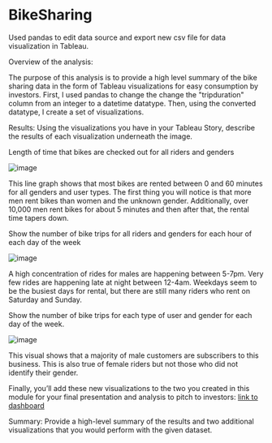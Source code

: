 # BikeSharing
Used pandas to edit data source and export new csv file for data visualization in Tableau. 


Overview of the analysis: 

The purpose of this analysis is to provide a high level summary of the bike sharing data in the form of Tableau visualizations for easy consumption by investors. First, I used pandas to change the change the "tripduration" column from an integer to a datetime datatype. Then, using the converted datatype, I create a set of visualizations. 

Results: Using the visualizations you have in your Tableau Story, describe the results of each visualization underneath the image.

Length of time that bikes are checked out for all riders and genders

![image](https://user-images.githubusercontent.com/96396696/162558083-cf14cfb9-eb29-4041-a883-8a7dfe2e7956.png)

This line graph shows that most bikes are rented between 0 and 60 minutes for all genders and user types. The first thing you will notice is that more men rent bikes than women and the unknown gender. Additionally, over 10,000 men rent bikes for about 5 minutes and then after that, the rental time tapers down. 

Show the number of bike trips for all riders and genders for each hour of each day of the week

![image](https://user-images.githubusercontent.com/96396696/162558207-8811123c-8a80-45dc-ba1a-ad5d43e107f3.png)

A high concentration of rides for males are happening between 5-7pm. Very few rides are happening late at night between 12-4am. Weekdays seem to be the busiest days for rental, but there are still many riders who rent on Saturday and Sunday. 

Show the number of bike trips for each type of user and gender for each day of the week.

![image](https://user-images.githubusercontent.com/96396696/162558369-f182186e-4824-4121-b428-54ee6f1c86e9.png)

 This visual shows that a majority of male customers are subscribers to this business. This is also true of female riders but not those who did not identify their gender. 

Finally, you’ll add these new visualizations to the two you created in this module for your final presentation and analysis to pitch to investors: [link to dashboard](https://public.tableau.com/app/profile/liya.haile/viz/BikeSharingInformation/Story1?publish=yes)


Summary: Provide a high-level summary of the results and two additional visualizations that you would perform with the given dataset.

